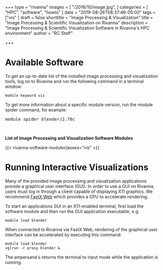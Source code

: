 +++
type = "rivanna"
images = [
  "/2016/10/image.jpg",
]
categories = [
  "HPC",
  "software",
  "howto"
]
date = "2019-08-26T08:37:46-05:00"
tags = ["vis"
]
draft = false
shorttitle = "Image Processing & Visualization"
title = "Image Processing & Scientific Visualization on Rivanna"
description = "Image Processing & Scientific Visualization Software in Rivanna's HPC environment"
author = "RC Staff"

+++

# Available Software

To get an up-to-date list of the installed image processing and visualization tools, log on to Rivanna and run the following command in a terminal window:
```
module keyword vis
```

To get more information about a specific module version, run the module spider command, for example:
<pre>
module spider blender/2.78c
</pre>

<br>

**List of Image Processing and Visualization Software Modules**

{{< rivanna-software moduleclasses="vis" >}}

# Running Interactive Visualizations

Many of the provided image processing and visualization applications provide a graphical user interface (GUI). In order to use a GUI on Rivanna, users must log in through a client capable of displaying X11 graphics.  We recommend [FastX Web](/userinfo/rivanna/logintools/fastx) which provides a GPU to accelerate rendering.

To start an applications GUI in an X11-enabled terminal, first load the software module and then run the GUI application executable, e.g.
```
module load blender
```

When connected to Rivanna via FastX Web, rendering of the graphical user interface can be accelerated by executing this command:
```
module load blender
vglrun -c proxy blender &
```

The ampersand `&` returns the terminal to input mode while the application is running.
